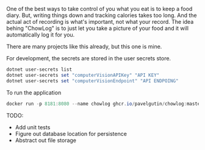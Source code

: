 One of the best ways to take control of you what you eat is to keep a food diary. But, writing things down and tracking calories takes too long. 
And the actual act of recording is what's important, not what your record. 
The idea behing "ChowLog" is to just let you take a picture of your food and it will automatically log it for you.


There are many projects like this already, but this one is mine.  

For development, the secrets are stored in the user secrets store. 

```powershell
dotnet user-secrets list
dotnet user-secrets set "computerVisionAPIKey" "API KEY"
dotnet user-secrets set "computerVisionEndpoint" "API ENDPOING"
```

To run the application

```powershell
docker run -p 8181:8080 --name chowlog ghcr.io/pavelgutin/chowlog:master
```

TODO:

- Add unit tests
- Figure out database location for persistence 
- Abstract out file storage
